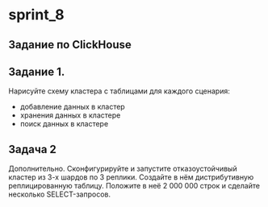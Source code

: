 # sprint_8

## Задание по ClickHouse

## Задание 1.

Нарисуйте схему кластера с таблицами для каждого сценария:
 - добавление данных в кластер
 - хранения данных в кластере
 - поиск данных в кластере

## Задача 2

Дополнительно.
Сконфигурируйте и запустите отказоустойчивый кластер из 3-х шардов по 3 реплики.
Создайте в нём дистрибутивную реплицированную таблицу.
Положите в неё 2 000 000 строк и сделайте несколько SELECT-запросов.